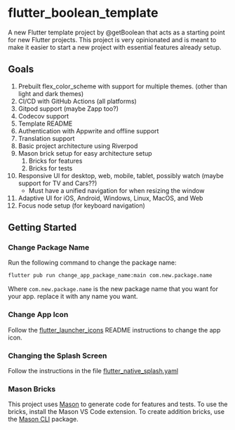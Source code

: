 # flutter_boolean_template

A new Flutter template project by @getBoolean that acts as a starting point for new Flutter projects.
This project is very opinionated and is meant to make it easier to start a new project with essential
features already setup.

## Goals

1. Prebuilt flex_color_scheme with support for multiple themes. (other than light and dark themes)
1. CI/CD with GitHub Actions (all platforms)
1. Gitpod support (maybe Zapp too?)
1. Codecov support
1. Template README
1. Authentication with Appwrite and offline support
1. Translation support
1. Basic project architecture using Riverpod
1. Mason brick setup for easy architecture setup
   1. Bricks for features
   1. Bricks for tests
1. Responsive UI for desktop, web, mobile, tablet, possibly watch (maybe support for TV and Cars??)
   * Must have a unified navigation for when resizing the window
1. Adaptive UI for iOS, Android, Windows, Linux, MacOS, and Web
1. Focus node setup (for keyboard navigation)

## Getting Started

### Change Package Name

Run the following command to change the package name:

```bash
flutter pub run change_app_package_name:main com.new.package.name
```

Where `com.new.package.name` is the new package name that you want for your app. replace it with any name you want.

### Change App Icon

Follow the [flutter_launcher_icons](https://pub.dev/packages/flutter_launcher_icons) README instructions to change the app icon.

### Changing the Splash Screen

Follow the instructions in the file [flutter_native_splash.yaml](flutter_native_splash.yaml)

### Mason Bricks

This project uses [Mason](https://pub.dev/packages/mason) to generate code for features and tests.
To use the bricks, install the Mason VS Code extension. To create addition bricks, use the [Mason CLI](https://pub.dev/packages/mason_cli) package.
